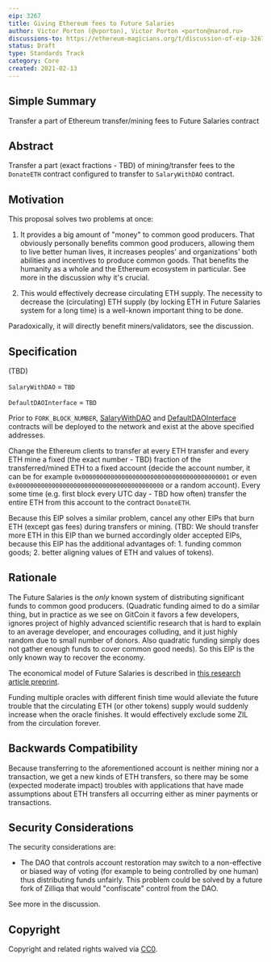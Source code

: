```yaml
---
eip: 3267
title: Giving Ethereum fees to Future Salaries
author: Victor Porton (@vporton), Victor Porton <porton@narod.ru>
discussions-to: https://ethereum-magicians.org/t/discussion-of-eip-3267/5343
status: Draft
type: Standards Track
category: Core
created: 2021-02-13
---
```


## Simple Summary
Transfer a part of Ethereum transfer/mining fees to Future Salaries contract

## Abstract
Transfer a part (exact fractions - TBD) of mining/transfer fees to the `DonateETH` contract configured to transfer to `SalaryWithDAO` contract.

## Motivation
This proposal solves two problems at once:

1. It provides a big amount of "money" to common good producers. That obviously personally benefits common good producers, allowing them to live better human lives, it increases peoples' and organizations' both abilities and incentives to produce common goods. That benefits the humanity as a whole and the Ethereum ecosystem in particular. See more in the discussion why it's crucial.

2. This would effectively decrease circulating ETH supply. The necessity to decrease the (circulating) ETH supply (by locking ETH in Future Salaries system for a long time) is a well-known important thing to be done.

Paradoxically, it will directly benefit miners/validators, see the discussion.

## Specification
(TBD)

`SalaryWithDAO` = `TBD`

`DefaultDAOInterface` = `TBD`

Prior to `FORK_BLOCK_NUMBER`, [SalaryWithDAO](https://github.com/vporton/future-contracts/blob/master/contracts/SalaryWithDAO.sol) and [DefaultDAOInterface](https://github.com/vporton/future-contracts/blob/master/contracts/DefaultDAOInterface.sol) contracts will be deployed to the network and exist at the above specified addresses.

Change the Ethereum clients to transfer at every ETH transfer and every ETH mine a fixed (the exact number - TBD) fraction of the transferred/mined ETH to a fixed account (decide the account number, it can be for example `0x00000000000000000000000000000000000000001` or even `0x00000000000000000000000000000000000000000` or a random account). Every some time (e.g. first block every UTC day - TBD how often) transfer the entire ETH from this account to the contract `DonateETH`.

Because this EIP solves a similar problem, cancel any other EIPs that burn ETH (except gas fees) during transfers or mining. (TBD: We should transfer more ETH in this EIP than we burned accordingly older accepted EIPs, because this EIP has the additional advantages of: 1. funding common goods; 2. better aligning values of ETH and values of tokens).

## Rationale
The Future Salaries is the _only_ known system of distributing significant funds to common good producers. (Quadratic funding aimed to do a similar thing, but in practice as we see on GitCoin it favors a few developers, ignores project of highly advanced scientific research that is hard to explain to an average developer, and encourages colluding, and it just highly random due to small number of donors. Also quadratic funding simply does not gather enough funds to cover common good needs). So this EIP is the only known way to recover the economy.

The economical model of Future Salaries is described in [this research article preprint](https://github.com/ethereum/EIPs/raw/future-salaries/assets/eip-3267/science-salaries.pdf).

Funding multiple oracles with different finish time would alleviate the future trouble that the circulating ETH (or other tokens) supply would suddenly increase when the oracle finishes. It would effectively exclude some ZIL from the circulation forever.

## Backwards Compatibility
Because transferring to the aforementioned account is neither mining nor a transaction, we get a new kinds of ETH transfers, so there may be some (expected moderate impact) troubles with applications that have made assumptions about ETH transfers all occurring either as miner payments or transactions.

## Security Considerations
The security considerations are:
- The DAO that controls account restoration may switch to a non-effective or biased way of voting (for example to being controlled by one human) thus distributing funds unfairly. This problem could be solved by a future fork of Zilliqa that would "confiscate" control from the DAO.

See more in the discussion.

## Copyright
Copyright and related rights waived via [CC0](https://creativecommons.org/publicdomain/zero/1.0/).
